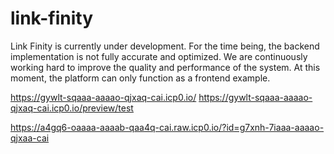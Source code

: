 # link-finity

Link Finity is currently under development. For the time being, the backend implementation is not fully accurate and optimized. We are continuously working hard to improve the quality and performance of the system. At this moment, the platform can only function as a frontend example.

https://gywlt-sqaaa-aaaao-qjxaq-cai.icp0.io/
https://gywlt-sqaaa-aaaao-qjxaq-cai.icp0.io/preview/test

https://a4gq6-oaaaa-aaaab-qaa4q-cai.raw.icp0.io/?id=g7xnh-7iaaa-aaaao-qjxaa-cai
